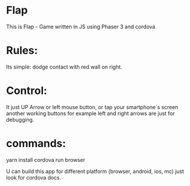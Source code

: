 # Flap

This is Flap - Game written in JS using Phaser 3 and cordova

# Rules:
Its simple: dodge contact with red wall on right.

# Control:
It just UP Arrow or left mouse button, or tap your smartphone`s screen
another working buttons for example left and right arrows are just for debugging.

# commands:

yarn install
cordova run browser

U can build this app for different platform (browser, android, ios, mc) just look for cordova docs.
